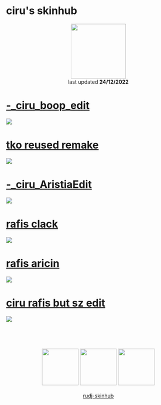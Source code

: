 # ciru's skinhub
<p align="center">
<a href="https://osu.ppy.sh/users/6114695">
  <img src="https://a.ppy.sh/6114695"  
       width="150"
       height="150"></a>
<br>
last updated <b>24/12/2022</b>
</p>

# [-_ciru_boop_edit](https://github.com/rudj-skinhub/woal/raw/tyfh/player/ciru/-_ciru_boop_edit.osk)
[![](https://i.imgur.com/A7i9w9c.jpeg)](https://github.com/rudj-skinhub/woal/raw/tyfh/player/ciru/-_ciru_boop_edit.osk)

# [tko reused remake](https://github.com/rudj-skinhub/woal/raw/tyfh/player/ciru/tko%20reused%20remake.osk)
[![](https://osu.ppy.sh/ss/18330165/692a)](https://github.com/rudj-skinhub/woal/raw/tyfh/player/ciru/tko%20reused%20remake.osk)

# [-_ciru_AristiaEdit](https://github.com/rudj-skinhub/woal/raw/tyfh/player/ciru/-_ciru_AristiaEdit.osk)
[![](https://i.imgur.com/DU3oeGa.png)](https://github.com/rudj-skinhub/woal/raw/tyfh/player/ciru/-_ciru_AristiaEdit.osk)

# [rafis clack](https://github.com/rudj-skinhub/woal/raw/tyfh/player/ciru/rafis%20clack.osk)
[![](https://osu.ppy.sh/ss/18331579/d31e)](https://github.com/rudj-skinhub/woal/raw/tyfh/player/ciru/rafis%20clack.osk)

# [rafis aricin](https://github.com/rudj-skinhub/woal/raw/tyfh/player/ciru/rafis_aricin.osk)
[![](https://osu.ppy.sh/ss/18330174/6df5)](https://github.com/rudj-skinhub/woal/raw/tyfh/player/ciru/rafis_aricin.osk)

# [ciru rafis but sz edit](https://github.com/rudj-skinhub/woal/raw/tyfh/player/ciru/ciru%20rafis%20but%20sz%20edit.osk)
[![](https://osu.ppy.sh/ss/18331590/f647)](https://github.com/rudj-skinhub/woal/raw/tyfh/player/ciru/ciru%20rafis%20but%20sz%20edit.osk)


#
<p align="center">
  <br></br>
  <a href="https://www.twitch.tv/ciru_osu">
  <img src="https://i.imgur.com/HM030lk.png" 
       width="100" 
       height="100"></a>
  <a href="https://www.youtube.com/@ciru./videos">
  <img src="https://i.imgur.com/YWbDUUy.png"  
       width="100" 
       height="100"></a>
  <a href="https://twitter.com/ciru_osu">
  <img src="https://i.imgur.com/PUQ5uWf.png" 
       width="100" 
       height="100"></a>
  <br></br>
  <a href="README.md">rudj-skinhub</a>
 </p>

